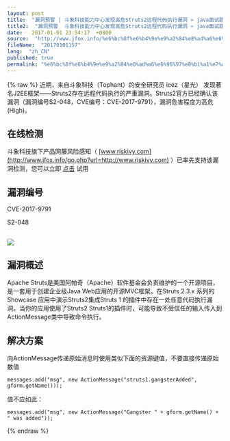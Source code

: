 ```yaml
---
layout: post
title:  "漏洞预警 | 斗象科技能力中心发现高危Struts2远程代码执行漏洞 » java面试题"
title2:  "漏洞预警  斗象科技能力中心发现高危Struts2远程代码执行漏洞 » java面试题"
date:   2017-01-01 23:54:17  +0800
source:  "http://www.jfox.info/%e6%bc%8f%e6%b4%9e%e9%a2%84%e8%ad%a6%e6%96%97%e8%b1%a1%e7%a7%91%e6%8a%80%e8%83%bd%e5%8a%9b%e4%b8%ad%e5%bf%83%e5%8f%91%e7%8e%b0%e9%ab%98%e5%8d%b1struts2%e8%bf%9c%e7%a8%8b%e4%bb%a3%e7%a0%81%e6%89%a7.html"
fileName:  "20170101157"
lang:  "zh_CN"
published: true
permalink: "%e6%bc%8f%e6%b4%9e%e9%a2%84%e8%ad%a6%e6%96%97%e8%b1%a1%e7%a7%91%e6%8a%80%e8%83%bd%e5%8a%9b%e4%b8%ad%e5%bf%83%e5%8f%91%e7%8e%b0%e9%ab%98%e5%8d%b1struts2%e8%bf%9c%e7%a8%8b%e4%bb%a3%e7%a0%81%e6%89%a7.html"
---
```

{% raw %}
近期，来自斗象科技（Tophant）的安全研究员 icez（星光） 发现著名J2EE框架——Struts2存在远程代码执行的严重漏洞。Struts2官方已经确认该漏洞（漏洞编号S2-048，CVE编号：CVE-2017-9791），漏洞危害程度为高危(High)。

## 在线检测

 斗象科技旗下产品网藤风险感知（ [www.riskivy.com](http://www.jfox.info/go.php?url=http://www.riskivy.com) ）已率先支持该漏洞检测，您可以立即 [点击](http://www.jfox.info/go.php?url=http://www.riskivy.com) 试用 

## 漏洞编号

CVE-2017-9791

S2-048

## ![](/wp-content/uploads/2017/07/1499444816.png)

## 漏洞概述

Apache Struts是美国阿帕奇（Apache）软件基金会负责维护的一个开源项目，是一套用于创建企业级Java Web应用的开源MVC框架。在Struts 2.3.x 系列的Showcase 应用中演示Struts2集成Struts 1 的插件中存在一处任意代码执行漏洞。当你的应用使用了Struts2 Struts1的插件时，可能导致不受信任的输入传入到ActionMessage类中导致命令执行。

## 解决方案

向ActionMessage传递原始消息时使用类似下面的资源键值，不要直接传递原始数值

    messages.add("msg", new ActionMessage("struts1.gangsterAdded", gform.getName()));

值不应如此：

    messages.add("msg", new ActionMessage("Gangster " + gform.getName() + " was added"));
{% endraw %}
